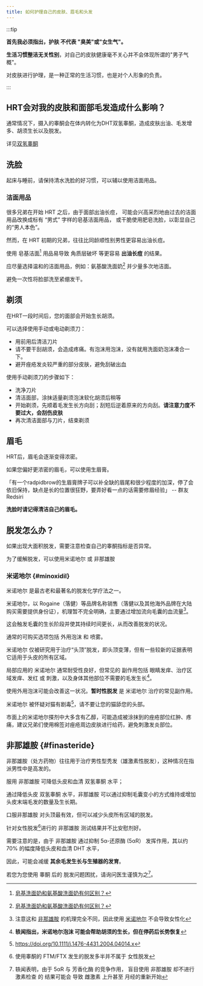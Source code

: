 ```yaml
---
title: 如何护理自己的皮肤、眉毛和头发
---
```

:::tip

**首先我必须指出，护肤 不代表 "臭美"或"女生气"。**

**生活习惯整洁无关性别**，对自己的皮肤健康毫不关心并不会体现所谓的"男子气概"。

对皮肤进行护理，是一种正常的生活习惯，也是对个人形象的负责。

:::

## HRT会对我的皮肤和面部毛发造成什么影响？

通常情况下，摄入的睾酮会在体内转化为DHT双氢睾酮，造成皮肤出油、毛发增多、胡须生长以及脱发。

详见[双氢睾酮](https://ftm.wiki/zh-cn/hrt/dht/)

## 洗脸

起床与睡前，请保持清水洗脸的好习惯，可以辅以使用洁面用品。

### 洁面用品

很多兄弟在开始 HRT 之后，由于面部出油长痘，
可能会兴高采烈地由过去的洁面用品改换成标有 “男式” 字样的皂基洁面用品，
或干脆使用肥皂洗脸，以彰显自己的“男人本色”。

然而，在 HRT 初期的兄弟，往往比同龄顺性别男性更容易出油长痘。

使用 皂基洁面[^1] 用品易导致 角质层破坏 等更容易 **出油长痘** 的结果。

应尽量选择温和的洁面用品，例如：氨基酸洗面奶[^1] 并少量多次地洁面。

避免一次性将脸部洗至紧绷发干。

[^1]: [皂基洗面奶和氨基酸洗面奶有何区别？](https://www.sohu.com/a/528189617_120823584)

## 剃须

在HRT一段时间后，您的面部会开始生长胡须。

可以选择使用手动或电动剃须刀：

- 用前用后清洁刀片
- 请不要干刮胡须，会造成疼痛。有泡沫用泡沫，没有就用洗面奶泡沫凑合一下。
- 避开痤疮发炎较严重的部分皮肤，避免刮破出血

使用手动剃须刀的步骤如下：

- 洗净刀片
- 清洁面部，涂抹适量剃须泡沫软化胡须后稍等
- 开始剃须，先顺着毛发生长方向刮；刮短后逆着原来的方向刮。**请注意力度不要过大，会刮伤皮肤**
- 再次清洁面部与刀片，结束剃须

## 眉毛

HRT后，眉毛会逐渐变得浓密。

如果您偏好更浓密的眉毛，可以使用生眉膏。

「有一个radpidbrow的生眉膏牌子可以补全缺的眉尾和很少程度的加深，停了会依旧保持，缺点是长的位置很狂野，要弄好看一点的话需要修眉经验」 -- 群友Redsiri

**洗脸时请记得清洁自己的眉毛。**

## 脱发怎么办？

如果出现大面积脱发，需要注意检查自己的睾酮指标是否异常。

为了缓解脱发，可以使用米诺地尔 或 非那雄胺

### 米诺地尔 {#minoxidil}

米诺地尔 是最古老和最著名的脱发化学疗法之一。

米诺地尔，以 Rogaine（落健）等品牌名称销售（落健以及其他海外品牌在大陆购买需要提供身份证），机理暂不完全明确，主要通过增加流向毛囊的血流量[^2]。

这会触发毛囊的生长阶段并使其持续时间更长，从而改善脱发的状况。

[^2]: 注意这和 [非那雄胺](#finasteride) 的机理完全不同，因此使用 [米诺地尔](#minoxidil) 不会导致女性化

通常的可购买选项包括 外用泡沫 和 喷雾。

米诺地尔 仅被研究用于治疗“头顶”脱发，即头顶变薄，但有一些较新的证据表明它适用于头皮的所有区域。

局部应用的 米诺地尔 通常耐受性良好，但常见的 副作用包括 眼睛发痒、治疗区域发痒、发红 或 刺激，以及身体其他部位不需要的毛发生长[^3]。

[^3]: **轶闻指出，米诺地尔泡沫 可能会帮助胡须的生长，但在停药后长势恢复**

使用外用泡沫可能会改善这一状况。**暂时性脱发** 是 米诺地尔 治疗的常见副作用。

米诺地尔 被怀疑对猫有剧毒[^4]，请不要让您的猫舔您的头部。

[^4]: <https://doi.org/10.1111/j.1476-4431.2004.04014.x>

市面上的米诺地尔搽剂中大多含有乙醇，可能造成被涂抹到的痤疮部位红肿、疼痛，建议兄弟们使用棉签对痤疮周边皮肤进行给药，避免刺激发炎部位。

## 非那雄胺 {#finasteride}

非那雄胺（处方药物）往往用于治疗男性型秃发（雄激素性脱发），这种情况在指派男性中是高发的。

服用 非那雄胺 可降低头皮和血清 双氢睾酮 水平；

通过降低头皮 双氢睾酮 水平，非那雄胺 可以通过抑制毛囊变小的方式维持或增加头皮末端毛发的数量及生长期。

口服非那雄胺 对头顶最有效，但可以减少头皮所有区域的脱发。

针对女性脱发[^5]进行的 非那雄胺 测试结果并不比安慰剂好。

[^5]: 使用睾酮的 FTM/FTX 发生的脱发多半并不属于 女性脱发

需要注意的是，由于 非那雄胺 通过抑制 5α-还原酶 (5αR） 发挥作用，其以约 70% 的幅度降低头皮和血清 DHT 水平，

因此，可能会减缓 **其余毛发生长与生殖器的发育**。

若您为您使用 睾酮 后的 脱发问题困扰，请询问医生谨慎为之[^6]。

[^6]:
    轶闻表明，由于 5αR 与 芳香化酶 的竞争作用，
    盲目使用 非那雄胺 却不进行 激素检查 的 结果可能会
    导致 雌激素 上升甚至 月经的重新开始
